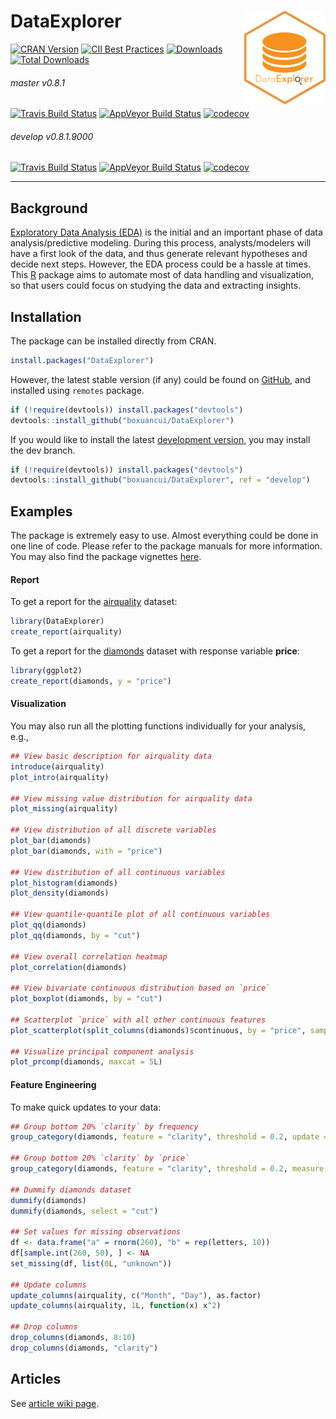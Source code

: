 # DataExplorer <img src="man/figures/logo.png" align="right" width="130" height="150"/>

[![CRAN Version](http://www.r-pkg.org/badges/version/DataExplorer)](https://cran.r-project.org/package=DataExplorer)
[![CII Best Practices](https://bestpractices.coreinfrastructure.org/projects/2053/badge)](https://bestpractices.coreinfrastructure.org/projects/2053)
[![Downloads](http://cranlogs.r-pkg.org/badges/DataExplorer)](https://cran.r-project.org/package=DataExplorer)
[![Total Downloads](http://cranlogs.r-pkg.org/badges/grand-total/DataExplorer)](https://cran.r-project.org/package=DataExplorer)

###### master v0.8.1

[![Travis Build Status](https://travis-ci.org/boxuancui/DataExplorer.svg?branch=master)](https://travis-ci.org/boxuancui/DataExplorer/branches)
[![AppVeyor Build Status](https://ci.appveyor.com/api/projects/status/github/boxuancui/DataExplorer?branch=master&svg=true)](https://ci.appveyor.com/project/boxuancui/DataExplorer)
[![codecov](https://codecov.io/gh/boxuancui/DataExplorer/branch/master/graph/badge.svg)](https://codecov.io/gh/boxuancui/DataExplorer/branch/master)

###### develop v0.8.1.9000

[![Travis Build Status](https://travis-ci.org/boxuancui/DataExplorer.svg?branch=develop)](https://travis-ci.org/boxuancui/DataExplorer/branches)
[![AppVeyor Build Status](https://ci.appveyor.com/api/projects/status/github/boxuancui/DataExplorer?branch=develop&svg=true)](https://ci.appveyor.com/project/boxuancui/DataExplorer)
[![codecov](https://codecov.io/gh/boxuancui/DataExplorer/branch/develop/graph/badge.svg)](https://codecov.io/gh/boxuancui/DataExplorer/branch/develop)

---

## Background
[Exploratory Data Analysis (EDA)](https://en.wikipedia.org/wiki/Exploratory_data_analysis) is the initial and an important phase of data analysis/predictive modeling. During this process, analysts/modelers will have a first look of the data, and thus generate relevant hypotheses and decide next steps. However, the EDA process could be a hassle at times. This [R](https://cran.r-project.org/) package aims to automate most of data handling and visualization, so that users could focus on studying the data and extracting insights.

## Installation
The package can be installed directly from CRAN.

```R
install.packages("DataExplorer")
```

However, the latest stable version (if any) could be found on [GitHub](https://github.com/boxuancui/DataExplorer), and installed using `remotes` package.

```R
if (!require(devtools)) install.packages("devtools")
devtools::install_github("boxuancui/DataExplorer")
```

If you would like to install the latest [development version](https://github.com/boxuancui/DataExplorer/tree/develop), you may install the dev branch.

```R
if (!require(devtools)) install.packages("devtools")
devtools::install_github("boxuancui/DataExplorer", ref = "develop")
```

## Examples
The package is extremely easy to use. Almost everything could be done in one line of code. Please refer to the package manuals for more information. You may also find the package vignettes [here](https://CRAN.R-project.org/package=DataExplorer/vignettes/dataexplorer-intro.html).

#### Report
To get a report for the [airquality](https://stat.ethz.ch/R-manual/R-devel/library/datasets/html/airquality.html) dataset:

```R
library(DataExplorer)
create_report(airquality)
```

To get a report for the [diamonds](https://ggplot2.tidyverse.org/reference/diamonds.html) dataset with response variable **price**:

```R
library(ggplot2)
create_report(diamonds, y = "price")
```

#### Visualization
You may also run all the plotting functions individually for your analysis, e.g.,

```R
## View basic description for airquality data
introduce(airquality)
plot_intro(airquality)

## View missing value distribution for airquality data
plot_missing(airquality)

## View distribution of all discrete variables
plot_bar(diamonds)
plot_bar(diamonds, with = "price")

## View distribution of all continuous variables
plot_histogram(diamonds)
plot_density(diamonds)

## View quantile-quantile plot of all continuous variables
plot_qq(diamonds)
plot_qq(diamonds, by = "cut")

## View overall correlation heatmap
plot_correlation(diamonds)

## View bivariate continuous distribution based on `price`
plot_boxplot(diamonds, by = "cut")
	
## Scatterplot `price` with all other continuous features
plot_scatterplot(split_columns(diamonds)$continuous, by = "price", sampled_rows = 1000L)

## Visualize principal component analysis
plot_prcomp(diamonds, maxcat = 5L)
```

#### Feature Engineering
To make quick updates to your data:

```R
## Group bottom 20% `clarity` by frequency
group_category(diamonds, feature = "clarity", threshold = 0.2, update = TRUE)

## Group bottom 20% `clarity` by `price`
group_category(diamonds, feature = "clarity", threshold = 0.2, measure = "price", update = TRUE)

## Dummify diamonds dataset
dummify(diamonds)
dummify(diamonds, select = "cut")

## Set values for missing observations
df <- data.frame("a" = rnorm(260), "b" = rep(letters, 10))
df[sample.int(260, 50), ] <- NA
set_missing(df, list(0L, "unknown"))

## Update columns
update_columns(airquality, c("Month", "Day"), as.factor)
update_columns(airquality, 1L, function(x) x^2)

## Drop columns
drop_columns(diamonds, 8:10)
drop_columns(diamonds, "clarity")
```

## Articles

See [article wiki page](https://github.com/boxuancui/DataExplorer/wiki/Articles).
